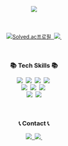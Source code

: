 <!--타이틀 부분-->
<div align="center">
  <img src="https://capsule-render.vercel.app/api?type=waving&height=200&color=auto&text=anismynm's%20Github%20&textBg=false&fontColor=auto&fontAlign=50&animation=fadeIn" />
</div>


#

<br>

<!--백준 타이틀-->
<div align="center">
  <a href="https://solved.ac/profile/ddoe0318">
    <img src="http://mazassumnida.wtf/api/v2/generate_badge?boj=ddoe0318" alt="Solved.ac프로필" />&nbsp
  </a>
  <a href="https://solved.ac/profile/ddoe0318">
    <img src="http://mazandi.herokuapp.com/api?handle=ddoe0318&theme=dark" />&nbsp
  </a>
</div>

<br>
<br>

<!--내용 부분-->
<h3 align="center">📚 Tech Skills 📚</h3>
<div align="center">
  <img src="https://img.shields.io/badge/Java-007396?style=for-the-badge&logo=OpenJDK&logoColor=white" />&nbsp
  <img src="https://img.shields.io/badge/Python-FFD43B?style=for-the-badge&logo=python&logoColor=blue" />&nbsp
  <img src="https://img.shields.io/badge/C-00599C?style=for-the-badge&logo=c&logoColor=white" />&nbsp
  <img src="https://img.shields.io/badge/C%2B%2B-00599C?style=for-the-badge&logo=c%2B%2B&logoColor=white" />&nbsp
</div>

<div align="center">
  <img src="https://img.shields.io/badge/Spring Boot-6DB33F?style=for-the-badge&logo=Spring boot&logoColor=white" />&nbsp
  <img src="https://img.shields.io/badge/Swagger-85EA2D?style=for-the-badge&logo=Swagger&logoColor=white" />&nbsp
  <img src="https://img.shields.io/badge/MySQL-005C84?style=for-the-badge&logo=mysql&logoColor=white" />&nbsp
</div>

<div align="center">
  <img src="https://img.shields.io/badge/Amazon EC2-FF9900?style=for-the-badge&logo=amazon ec2&logoColor=white" />&nbsp
  <img src="https://img.shields.io/badge/Amazon%20RDS-527FFF?style=for-the-badge&logo=Amazon%20RDS&logoColor=white"/>
</div>

<br>

<br>

<h3 align="center">📞 Contact 📞</h3>
<div align="center">
    <a href="https://www.instagram.com/anismynm/">
        <img src="https://img.shields.io/badge/Instagram-E4405F?style=for-the-badge&logo=Instagram&logoColor=white" />&nbsp
    </a>
    <a href="mailto:ddoe0318@naver.com">
        <img src="https://img.shields.io/badge/NAVER-03C75A?style=for-the-badge&logo=NAVER&logoColor=FFFFFF" />&nbsp
    </a>
</div>

<br>

